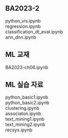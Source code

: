 ## BA2023-2
python_vis.ipynb   
regression.ipynb    
classification_dt_eval.ipynb   
ann_dnn.ipynb    

## ML 교재  
BA2023-ch06.ipynb

## ML 실습 자료 
python_basic1.ipynb  
python_basic2.ipynb  
clustering.ipynb   
associaton.ipynb      
text_mining1.ipynb    
text_mining2.ipynb    
recsys.ipynb    
